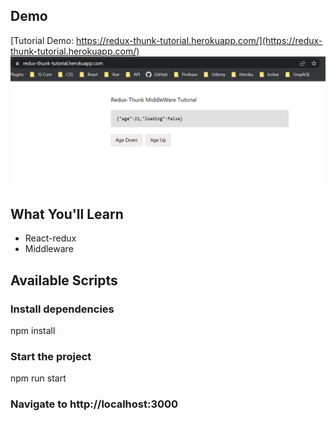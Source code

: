
## Demo
[Tutorial Demo: https://redux-thunk-tutorial.herokuapp.com/](https://redux-thunk-tutorial.herokuapp.com/)
![Screenshot](https://github.com/wasilahmad/redux-thunk-tutorial/blob/master/public/redux-thunk-middleware-tutorial.png 'Tutorial Screenshot')


## What You'll Learn
-   React-redux
-   Middleware


## Available Scripts

### Install dependencies
npm install

### Start the project
npm run start

### Navigate to http://localhost:3000

